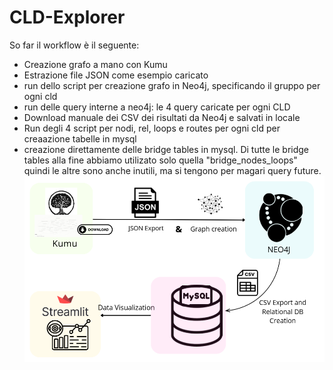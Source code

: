 # CLD-Explorer
So far il workflow è il seguente:
- Creazione grafo a mano con Kumu
- Estrazione file JSON come esempio caricato
- run dello script per creazione grafo in Neo4j, specificando il gruppo per ogni cld
- run delle query interne a neo4j: le 4 query caricate per ogni CLD
- Download manuale dei CSV dei risultati da Neo4j e salvati in locale
- Run degli 4 script per nodi, rel, loops e routes per ogni cld per creaazione tabelle in mysql
- creazione direttamente delle bridge tables in mysql. Di tutte le bridge tables alla fine abbiamo utilizato solo quella "bridge_nodes_loops" quindi le altre sono anche inutili, ma si tengono per magari query future.
![Workflow current work](workflowInit.png)
